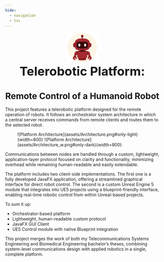 ```yaml
---
hide:
  - navigation
  - toc
---
```


<div style="text-align: center;">
  <a href="https://github.com/hugoperez3i/RemoteControlHumanoidRobot">
    <img src="assets/Logo.svg" style="width: 100px; height: 100px;">
  </a>
  <h1 style="margin: 0; font-size: 2.5rem; font-weight: 700;">
    Telerobotic Platform:
  </h1>
  <h1>
    Remote Control of a Humanoid Robot
  </h1>
</div>


This project features a telerobotic platform designed for the remote operation of robots. It follows an orchestrator system architecture in which a central server receives commands from remote clients and routes them to the selected robot. 

<figure markdown="span">
  ![Platform Architecture](assets/Architecture.png#only-light){width=800}
  ![Platform Architecture](assets/Architecture_w.png#only-dark){width=800}
  <figcaption/>
</figure>

Communications between nodes are handled through a custom, lightweight, application-layer protocol focused on clarity and functionality, minimizing overhead while remaining human-readable and easily extendable.

The platform includes two client-side implementations. The first one is a fully developed JavaFX application, offering a streamlined graphical interface for direct robot control. The second is a custom Unreal Engine 5 module that integrates into UE5 projects using a blueprint-friendly interface, enabling real-time robotic control from within Unreal-based projects.

To sum it up:

- Orchestrator-based platform
- Lightweight, human-readable custom protocol
- JavaFX GUI Client
- UE5 Control module with native Blueprint integration

This project merges the work of both my Telecommunications Systems Engineering and Biomedical Engineering bachelor’s theses, combining system-level communications design with applied robotics in a single, complete platform.
